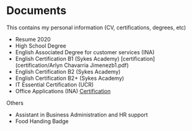 # Documents

This contains my personal information (CV, certifications, degrees, etc)

- Resume 2020
- High School Degree
- English Associated Degree for customer services (INA)
- English Certification B1 (Sykes Academy) [certification](certification/Arlyn Chavarria Jimenezb1.pdf)
- English Certification B2 (Sykes Academy)
- English Certification B2+ (Sykes Academy)
- IT Essential Certification (UCR)
- Office Applications (INA) [Certification](certification/AplicacionesOfimaticas.pdf)

Others
- Assistant in Business Administration and HR support
- Food Handing Badge
